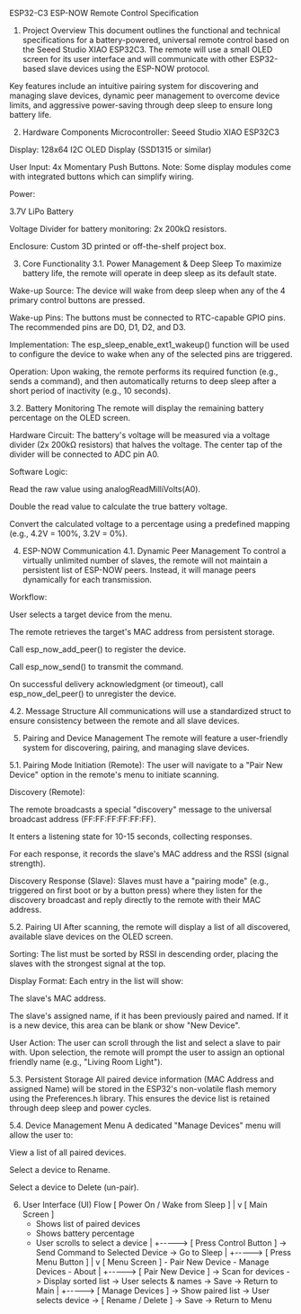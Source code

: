 ESP32-C3 ESP-NOW Remote Control Specification
1. Project Overview
This document outlines the functional and technical specifications for a battery-powered, universal remote control based on the Seeed Studio XIAO ESP32C3. The remote will use a small OLED screen for its user interface and will communicate with other ESP32-based slave devices using the ESP-NOW protocol.

Key features include an intuitive pairing system for discovering and managing slave devices, dynamic peer management to overcome device limits, and aggressive power-saving through deep sleep to ensure long battery life.

2. Hardware Components
Microcontroller: Seeed Studio XIAO ESP32C3

Display: 128x64 I2C OLED Display (SSD1315 or similar)

User Input: 4x Momentary Push Buttons. Note: Some display modules come with integrated buttons which can simplify wiring.

Power:

3.7V LiPo Battery

Voltage Divider for battery monitoring: 2x 200kΩ resistors.

Enclosure: Custom 3D printed or off-the-shelf project box.

3. Core Functionality
3.1. Power Management & Deep Sleep
To maximize battery life, the remote will operate in deep sleep as its default state.

Wake-up Source: The device will wake from deep sleep when any of the 4 primary control buttons are pressed.

Wake-up Pins: The buttons must be connected to RTC-capable GPIO pins. The recommended pins are D0, D1, D2, and D3.

Implementation: The esp_sleep_enable_ext1_wakeup() function will be used to configure the device to wake when any of the selected pins are triggered.

Operation: Upon waking, the remote performs its required function (e.g., sends a command), and then automatically returns to deep sleep after a short period of inactivity (e.g., 10 seconds).

3.2. Battery Monitoring
The remote will display the remaining battery percentage on the OLED screen.

Hardware Circuit: The battery's voltage will be measured via a voltage divider (2x 200kΩ resistors) that halves the voltage. The center tap of the divider will be connected to ADC pin A0.

Software Logic:

Read the raw value using analogReadMilliVolts(A0).

Double the read value to calculate the true battery voltage.

Convert the calculated voltage to a percentage using a predefined mapping (e.g., 4.2V = 100%, 3.2V = 0%).

4. ESP-NOW Communication
4.1. Dynamic Peer Management
To control a virtually unlimited number of slaves, the remote will not maintain a persistent list of ESP-NOW peers. Instead, it will manage peers dynamically for each transmission.

Workflow:

User selects a target device from the menu.

The remote retrieves the target's MAC address from persistent storage.

Call esp_now_add_peer() to register the device.

Call esp_now_send() to transmit the command.

On successful delivery acknowledgment (or timeout), call esp_now_del_peer() to unregister the device.

4.2. Message Structure
All communications will use a standardized struct to ensure consistency between the remote and all slave devices.

5. Pairing and Device Management
The remote will feature a user-friendly system for discovering, pairing, and managing slave devices.

5.1. Pairing Mode
Initiation (Remote): The user will navigate to a "Pair New Device" option in the remote's menu to initiate scanning.

Discovery (Remote):

The remote broadcasts a special "discovery" message to the universal broadcast address (FF:FF:FF:FF:FF:FF).

It enters a listening state for 10-15 seconds, collecting responses.

For each response, it records the slave's MAC address and the RSSI (signal strength).

Discovery Response (Slave): Slaves must have a "pairing mode" (e.g., triggered on first boot or by a button press) where they listen for the discovery broadcast and reply directly to the remote with their MAC address.

5.2. Pairing UI
After scanning, the remote will display a list of all discovered, available slave devices on the OLED screen.

Sorting: The list must be sorted by RSSI in descending order, placing the slaves with the strongest signal at the top.

Display Format: Each entry in the list will show:

The slave's MAC address.

The slave's assigned name, if it has been previously paired and named. If it is a new device, this area can be blank or show "New Device".

User Action: The user can scroll through the list and select a slave to pair with. Upon selection, the remote will prompt the user to assign an optional friendly name (e.g., "Living Room Light").

5.3. Persistent Storage
All paired device information (MAC Address and assigned Name) will be stored in the ESP32's non-volatile flash memory using the Preferences.h library. This ensures the device list is retained through deep sleep and power cycles.

5.4. Device Management Menu
A dedicated "Manage Devices" menu will allow the user to:

View a list of all paired devices.

Select a device to Rename.

Select a device to Delete (un-pair).

6. User Interface (UI) Flow
[ Power On / Wake from Sleep ]
      |
      v
[ Main Screen ]
   - Shows list of paired devices
   - Shows battery percentage
   - User scrolls to select a device
      |
      +-----> [ Press Control Button ] -> Send Command to Selected Device -> Go to Sleep
      |
      +-----> [ Press Menu Button ]
                  |
                  v
              [ Menu Screen ]
                 - Pair New Device
                 - Manage Devices
                 - About
                    |
                    +-----> [ Pair New Device ] -> Scan for devices -> Display sorted list -> User selects & names -> Save -> Return to Main
                    |
                    +-----> [ Manage Devices ] -> Show paired list -> User selects device -> [ Rename / Delete ] -> Save -> Return to Menu

